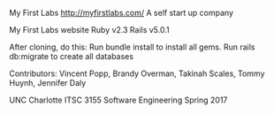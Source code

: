 My First Labs http://myfirstlabs.com/
A self start up company

My First Labs website 
Ruby v2.3
Rails v5.0.1

After cloning, do this:
Run bundle install to install all gems. 
Run rails db:migrate to create all databases

Contributors: 
Vincent Popp,
Brandy Overman,
Takinah Scales,
Tommy Huynh,
Jennifer Daly

UNC Charlotte ITSC 3155 Software Engineering Spring 2017
